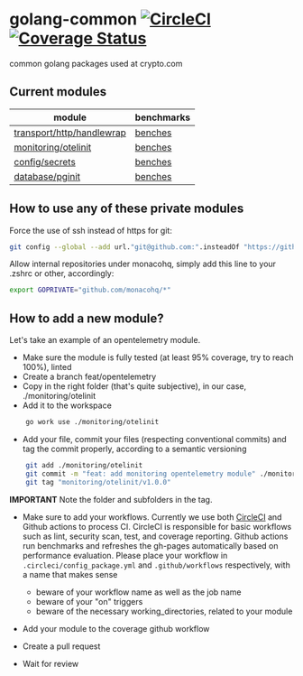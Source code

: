 # golang-common [![CircleCI](https://circleci.com/gh/monacohq/golang-common/tree/main.svg?style=shield&circle-token=daf1da839b5c2715ecf6e86532718dd83c4e5ca1)](https://circleci.com/gh/monacohq/golang-common/tree/main) [![Coverage Status](https://coveralls.io/repos/github/monacohq/golang-common/badge.svg?t=cPxXZ8)](https://coveralls.io/github/monacohq/golang-common)

common golang packages used at crypto.com

## Current modules

| module                      | benchmarks |
|---|---|
| [transport/http/handlewrap](transport/http/handlewrap) | [benches](https://turbo-winner-7f9425af.pages.github.io/transport/http/handlerwrap/) |
| [monitoring/otelinit](monitoring/otelinit) | [benches](https://turbo-winner-7f9425af.pages.github.io/monitoring/otelinit) |
| [config/secrets](config/secrets) | [benches](https://turbo-winner-7f9425af.pages.github.io/config/secrets) |
| [database/pginit](database/pginit) | [benches](https://turbo-winner-7f9425af.pages.github.io/database/pginit) |

## How to use any of these private modules

Force the use of ssh instead of https for git:

```bash
git config --global --add url."git@github.com:".insteadOf "https://github.com/"
```

Allow internal repositories under monacohq, simply add this line to your .zshrc or other, accordingly:

```bash
export GOPRIVATE="github.com/monacohq/*"
```

## How to add a new module?

Let's take an example of an opentelemetry module.

- Make sure the module is fully tested (at least 95% coverage, try to reach 100%), linted
- Create a branch feat/opentelemetry
- Copy in the right folder (that's quite subjective), in our case, ./monitoring/otelinit
- Add it to the workspace

```bash
    go work use ./monitoring/otelinit
```

- Add your file, commit your files (respecting conventional commits) and tag the commit properly, according to a semantic versioning

```bash
    git add ./monitoring/otelinit
    git commit -m "feat: add monitoring opentelemetry module" ./monitoring/otelinit
    git tag "monitoring/otelinit/v1.0.0"
```

**IMPORTANT** Note the folder and subfolders in the tag.

- Make sure to add your workflows. Currently we use both [CircleCI](https://circleci.com) and Github actions to process CI. CircleCI is responsible for basic workflows such as lint, security scan, test, and coverage reporting. Github actions run benchmarks and refreshes the gh-pages automatically based on performance evaluation. Please place your workflow in `.circleci/config_package.yml` and `.github/workflows` respectively, with a name that makes sense
  - beware of your workflow name as well as the job name
  - beware of your "on" triggers
  - beware of the necessary working_directories, related to your module

- Add your module to the coverage github workflow

- Create a pull request
- Wait for review

